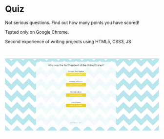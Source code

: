# Quiz

Not serious questions. Find out how many points you have scored!

Tested only on Google Chrome.

Second experience of writing projects using HTML5, CSS3, JS

![quiz](https://github.com/oOFaYOo/Quiz/blob/master/demo.gif)

